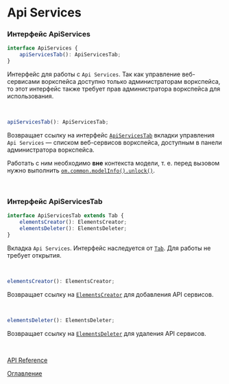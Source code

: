 # Api Services

### Интерфейс ApiServices<a name="api-services"></a>
```ts
interface ApiServices {
	apiServicesTab(): ApiServicesTab;
}

```
Интерфейс для работы с `Api Services`. Так как управление веб-сервисами воркспейса доступно только администраторам воркспейса, то этот интерфейс также требует прав администратора воркспейса для использования.

&nbsp;

```js
apiServicesTab(): ApiServicesTab;
```
Возвращает ссылку на интерфейс [`ApiServicesTab`](#api-services-tab) вкладки управления `Api Services` — списком веб-сервисов воркспейса, доступным в панели администратора воркспейса.

Работать с ним необходимо **вне** контекста модели, т. е. перед вызовом нужно выполнить [`om.common.modelInfo().unlock()`](./common.md#model-info.unlock).

&nbsp;

### Интерфейс ApiServicesTab<a name="api-services-tab"></a>
```ts
interface ApiServicesTab extends Tab {
	elementsCreator(): ElementsCreator;
	elementsDeleter(): ElementsDeleter;
}
```
Вкладка `Api Services`. Интерфейс наследуется от [`Tab`](./views.md#tab). Для работы не требует открытия.

&nbsp;

```js
elementsCreator(): ElementsCreator;
```
Возвращает ссылку на [`ElementsCreator`](./elementsManipulator.md#elements-creator) для добавления API сервисов.

&nbsp;

```js
elementsDeleter(): ElementsDeleter;
```
Возвращает ссылку на [`ElementsDeleter`](./elementsManipulator.md#elements-deleter) для удаления API сервисов.

&nbsp;

[API Reference](API.md)

[Оглавление](../README.md)
